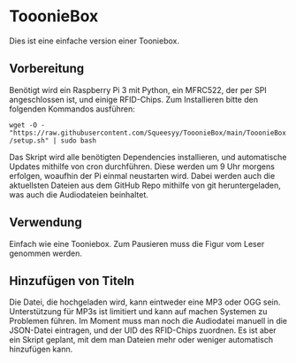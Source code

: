 # TooonieBox
Dies ist eine einfache version einer Tooniebox. 
## Vorbereitung
Benötigt wird ein Raspberry Pi 3 mit Python, ein MFRC522, der per SPI angeschlossen ist, und einige RFID-Chips.
Zum Installieren bitte den folgenden Kommandos ausführen:

```wget -O - "https://raw.githubusercontent.com/Squeesyy/TooonieBox/main/TooonieBox/setup.sh" | sudo bash```

Das Skript wird alle benötigten Dependencies installieren, und automatische Updates mithilfe von cron durchführen. Diese werden um 9 Uhr morgens erfolgen, woaufhin der Pi einmal neustarten wird. 
Dabei werden auch die aktuellsten Dateien aus dem GitHub Repo mithilfe von git heruntergeladen, was auch die Audiodateien beinhaltet.

## Verwendung
Einfach wie eine Tooniebox. Zum Pausieren muss die Figur vom Leser genommen werden.

## Hinzufügen von Titeln
Die Datei, die hochgeladen wird, kann eintweder eine MP3 oder OGG sein. Unterstützung für MP3s ist limitiert und kann auf machen Systemen zu Problemen führen. 
Im Moment muss man noch die Audiodatei manuell in die JSON-Datei eintragen, und der UID des RFID-Chips zuordnen. Es ist aber ein Skript geplant, mit dem man Dateien mehr oder weniger automatisch hinzufügen kann.
